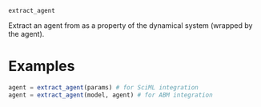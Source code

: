 ```
extract_agent
```

Extract an agent from as a property of the dynamical system (wrapped by the agent).

# Examples

```julia
agent = extract_agent(params) # for SciML integration
agent = extract_agent(model, agent) # for ABM integration
```
